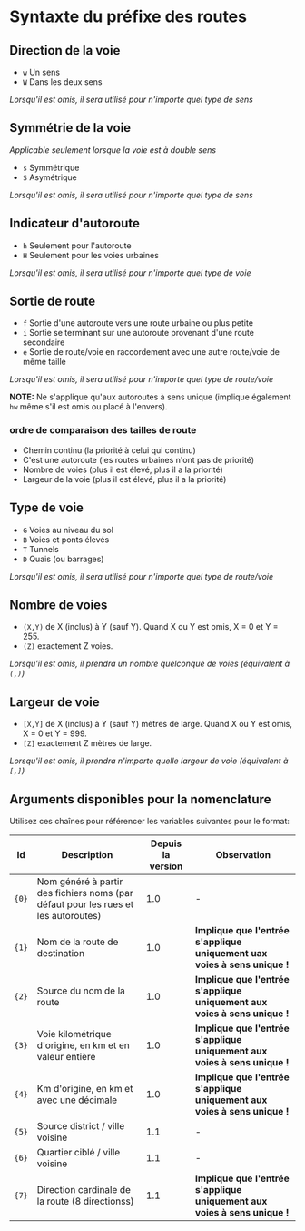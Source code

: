 # Syntaxte du préfixe des routes

## Direction de la voie

* `w` Un sens
* `W` Dans les deux sens

*Lorsqu'il est omis, il sera utilisé pour n'importe quel type de sens*

## Symmétrie de la voie
*Applicable seulement lorsque la voie est à double sens*

* `s` Symmétrique
* `S` Asymétrique

*Lorsqu'il est omis, il sera utilisé pour n'importe quel type de sens*

## Indicateur d'autoroute

* `h` Seulement pour l'autoroute
* `H` Seulement pour les voies urbaines

*Lorsqu'il est omis, il sera utilisé pour n'importe quel type de voie*

## Sortie de route

* `f` Sortie d'une autoroute vers une route urbaine ou plus petite
* `i` Sortie se terminant sur une autoroute provenant d'une route secondaire 
* `e` Sortie de route/voie en raccordement avec une autre route/voie de même taille

*Lorsqu'il est omis, il sera utilisé pour n'importe quel type de route/voie*

**NOTE:** Ne s'applique qu'aux autoroutes à sens unique (implique également `hw` même s'il est omis ou placé à l'envers).

### ordre de comparaison des tailles de route
* Chemin continu (la priorité à celui qui continu)
* C'est une autoroute (les routes urbaines n'ont pas de priorité)
* Nombre de voies (plus il est élevé, plus il a la priorité)
* Largeur de la voie (plus il est élevé, plus il a la priorité)

## Type de voie
* `G` Voies au niveau du sol
* `B` Voies et ponts élevés
* `T` Tunnels
* `D` Quais (ou barrages)

*Lorsqu'il est omis, il sera utilisé pour n'importe quel type de route/voie*

## Nombre de voies

* `(X,Y)` de X (inclus) à Y (sauf Y). Quand X ou Y est omis, X = 0 et Y = 255.
* `(Z)` exactement Z voies.

*Lorsqu'il est omis, il prendra un nombre quelconque de voies (équivalent à `(,)`)*

## Largeur de voie

* `[X,Y]` de X (inclus) à Y (sauf Y) mètres de large. Quand X ou Y est omis, X = 0 et Y = 999.
* `[Z]` exactement Z mètres de large.

*Lorsqu'il est omis, il prendra n'importe quelle largeur de voie (équivalent à `[,]`)*

## Arguments disponibles pour la nomenclature
Utilisez ces chaînes pour référencer les variables suivantes pour le format:

Id | Description | Depuis la version | Observation
---| ----------- | ------------- | -----------
`{0}` | Nom généré à partir des fichiers noms (par défaut pour les rues et les autoroutes)| 1.0 | -     
`{1}`| Nom de la route de destination | 1.0 | **Implique que l'entrée s'applique uniquement uax voies à sens unique !**
`{2}` | Source du nom de la route  | 1.0 | **Implique que l'entrée s'applique uniquement aux voies à sens unique !**
`{3}` | Voie kilométrique d'origine, en km et en valeur entière  | 1.0 | **Implique que l'entrée s'applique uniquement aux voies à sens unique !**
`{4}` | Km d'origine, en km et avec une décimale  | 1.0 | **Implique que l'entrée s'applique uniquement aux voies à sens unique !**
`{5}` | Source district / ville voisine  | 1.1 | -    
 `{6}` | Quartier ciblé / ville voisine  | 1.1 |  -    
 `{7}` | Direction cardinale de la route (8 directionss) |1.1| **Implique que l'entrée s'applique uniquement aux voies à sens unique !**
